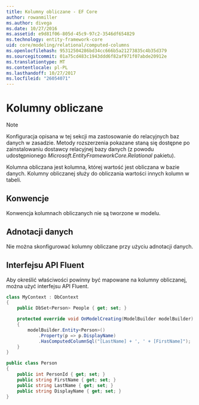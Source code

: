 ```yaml
---
title: Kolumny obliczane - EF Core
author: rowanmiller
ms.author: divega
ms.date: 10/27/2016
ms.assetid: e9d81f06-805d-45c9-97c2-3546df654829
ms.technology: entity-framework-core
uid: core/modeling/relational/computed-columns
ms.openlocfilehash: 95312504286bd34cc666b5a21273835c4b35d379
ms.sourcegitcommit: 01a75cd483c1943ddd6f82af971f07abde20912e
ms.translationtype: MT
ms.contentlocale: pl-PL
ms.lasthandoff: 10/27/2017
ms.locfileid: "26054071"
---
```

# <a name="computed-columns"></a>Kolumny obliczane

> [!NOTE]  
> Konfiguracja opisana w tej sekcji ma zastosowanie do relacyjnych baz danych w zasadzie. Metody rozszerzenia pokazane staną się dostępne po zainstalowaniu dostawcy relacyjnej bazy danych (z powodu udostępnionego *Microsoft.EntityFrameworkCore.Relational* pakietu).

Kolumna obliczana jest kolumna, której wartość jest obliczana w bazie danych. Kolumny obliczanej służy do obliczania wartości innych kolumn w tabeli.

## <a name="conventions"></a>Konwencje

Konwencja kolumnach obliczanych nie są tworzone w modelu.

## <a name="data-annotations"></a>Adnotacji danych

Nie można skonfigurować kolumny obliczane przy użyciu adnotacji danych.

## <a name="fluent-api"></a>Interfejsu API Fluent

Aby określić właściwości powinny być mapowane na kolumny obliczanej, można użyć interfejsu API Fluent.

<!-- [!code-csharp[Main](samples/core/relational/Modeling/FluentAPI/Samples/Relational/ComputedColumn.cs?highlight=9)] -->
``` csharp
class MyContext : DbContext
{
    public DbSet<Person> People { get; set; }

    protected override void OnModelCreating(ModelBuilder modelBuilder)
    {
        modelBuilder.Entity<Person>()
            .Property(p => p.DisplayName)
            .HasComputedColumnSql("[LastName] + ', ' + [FirstName]");
    }
}

public class Person
{
    public int PersonId { get; set; }
    public string FirstName { get; set; }
    public string LastName { get; set; }
    public string DisplayName { get; set; }
}
```
